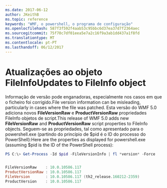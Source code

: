 ```yaml
---
ms.date: 2017-06-12
author: JKeithB
ms.topic: reference
keywords: "WMF, o powershell, o programa de configuração"
ms.openlocfilehash: 587f3f592f4aab53c95bbc6d37ea37d7f2364aec
ms.sourcegitcommit: 75f70c7df01eea5e7a2c16f9a3ab1dd437a1f8fd
ms.translationtype: MT
ms.contentlocale: pt-PT
ms.lasthandoff: 06/12/2017
---
```

# <a name="updates-to-fileinfo-object"></a><span data-ttu-id="02df3-102">Atualizações ao objeto FileInfo</span><span class="sxs-lookup"><span data-stu-id="02df3-102">Updates to FileInfo object</span></span>
<span data-ttu-id="02df3-103">Informação de versão pode enganadoras, especialmente nos casos em que o ficheiro foi corrigido.</span><span class="sxs-lookup"><span data-stu-id="02df3-103">File version information can be misleading, particularly in cases where the file was patched.</span></span> <span data-ttu-id="02df3-104">Esta versão do WMF 5.0 adiciona novos **FileVersionRaw** e **ProductVersionRaw** propriedades FileInfo objetos de script.</span><span class="sxs-lookup"><span data-stu-id="02df3-104">This release of WMF 5.0 adds new **FileVersionRaw** and **ProductVersionRaw** script properties to FileInfo objects.</span></span> <span data-ttu-id="02df3-105">Seguem-se as propriedades, tal como apresentado para o powershell.exe (partindo do princípio de $pid é o ID do processo do PowerShell):</span><span class="sxs-lookup"><span data-stu-id="02df3-105">Here are the properties as displayed for powershell.exe (assuming $pid is the ID of the PowerShell process):</span></span>

```powershell
PS C:\> Get-Process -Id $pid -FileVersionInfo | fl *version* -Force


FileVersionRaw    : 10.0.10586.117
ProductVersionRaw : 10.0.10586.117
FileVersion       : 10.0.10586.117 (th2_release.160212-2359)
ProductVersion    : 10.0.10586.117

